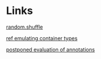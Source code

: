 # Links

[random.shuffle ](https://fpy.li/13-6)

[ref emulating container types](https://fpy.li/13-7)

[postponed evaluation of annotations](https://fpy.li/pep563)
